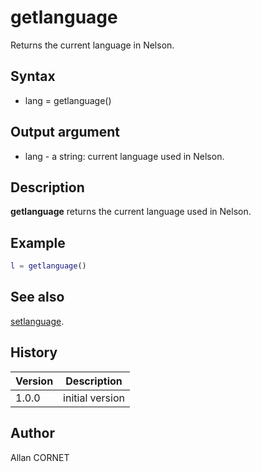 

# getlanguage

Returns the current language in Nelson.

## Syntax

- lang = getlanguage()

## Output argument

 - lang - a string: current language used in Nelson.

## Description


  <p><b>getlanguage</b> returns the current language used in Nelson.</p>


## Example

```matlab
l = getlanguage()
```

## See also

[setlanguage](setlanguage.md).
## History

|Version|Description|
|------|------|
|1.0.0|initial version|


## Author

Allan CORNET



